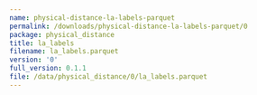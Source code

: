 ```yaml
---
name: physical-distance-la-labels-parquet
permalink: /downloads/physical-distance-la-labels-parquet/0
package: physical_distance
title: la_labels
filename: la_labels.parquet
version: '0'
full_version: 0.1.1
file: /data/physical_distance/0/la_labels.parquet
---
```

